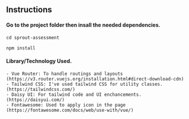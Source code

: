 ## Instructions

#### Go to the project folder then insall the needed dependencies.

```
cd sprout-assessment

npm install
```

#### Library/Technology Used.

```
- Vue Router: To handle routings and layouts (https://v3.router.vuejs.org/installation.html#direct-download-cdn)
- Tailwind CSS: I've used tailwind CSS for utility classes. (https://tailwindcss.com/)
- Daisy UI: For tailwind code and UI enchancements. (https://daisyui.com/)
- Fontawesome: Used to apply icon in the page (https://fontawesome.com/docs/web/use-with/vue/)
```
